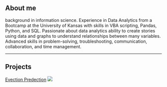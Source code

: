 ## About me
background in information science.  Experience in Data Analytics from a Bootcamp at the University of Kansas with skills in VBA scripting, Pandas, Python, and SQL.
Passionate about data analytics ability to create stories using data and graphs to understand relationships between many variables.
Advanced skills in problem-solving, troubleshooting, communication, collaboration, and time management.

_______________________________

## Projects 

[Evection Predection](https://mercygriffin.github.io/EvictionPrediction/dashboard.html)
<img src="images/evection.PNG">

